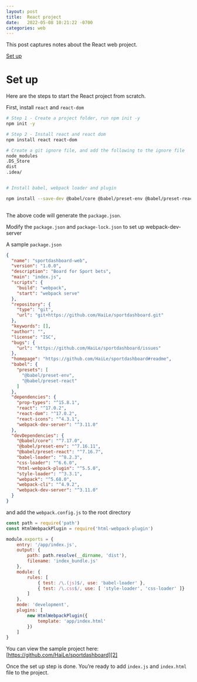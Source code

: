 ```yaml
---
layout: post
title:  React project
date:   2022-05-08 10:21:22 -0700
categories: web
---
```


This post captures notes about the React web project. 

[Set up][1]

# Set up 

Here are the steps to start the React project from scratch.  

First, install `react` and `react-dom`

```bash
# Step 1 - Create a project folder, run npm init -y
npm init -y

# Step 2 - Install react and react dom
npm install react react-dom

# Create a git ignore file, and add the following to the ignore file
node_modules
.DS_Store
dist
.idea/


# Install babel, webpack loader and plugin

npm install --save-dev @babel/core @babel/preset-env @babel/preset-react webpack webpack-cli webpack-dev-server babel-loader css-loader style-loader html-webpack-plugin
 
```

The above code will generate the `package.json`. 

Modify the `package.json` and `package-lock.json` to set up webpack-dev-server 

A sample `package.json`

```json
{
  "name": "sportdashboard-web",
  "version": "1.0.0",
  "description": "Board for Sport bets",
  "main": "index.js",
  "scripts": {
    "build": "webpack",
    "start": "webpack serve"
  },
  "repository": {
    "type": "git",
    "url": "git+https://github.com/HaiLe/sportdashboard.git"
  },
  "keywords": [],
  "author": "",
  "license": "ISC",
  "bugs": {
    "url": "https://github.com/HaiLe/sportdashboard/issues"
  },
  "homepage": "https://github.com/HaiLe/sportdashboard#readme",
  "babel": {
    "presets": [
      "@babel/preset-env",
      "@babel/preset-react"
    ]
  },
  "dependencies": {
    "prop-types": "^15.8.1",
    "react": "^17.0.2",
    "react-dom": "^17.0.2",
    "react-icons": "^4.3.1",
    "webpack-dev-server": "^3.11.0"
  },
  "devDependencies": {
    "@babel/core": "^7.17.0",
    "@babel/preset-env": "^7.16.11",
    "@babel/preset-react": "^7.16.7",
    "babel-loader": "^8.2.3",
    "css-loader": "^6.6.0",
    "html-webpack-plugin": "^5.5.0",
    "style-loader": "^3.3.1",
    "webpack": "^5.68.0",
    "webpack-cli": "^4.9.2",
    "webpack-dev-server": "^3.11.0"
  }
}
```

and add the `webpack.config.js` to the root directory

```js
const path = require('path')
const HtmlWebpackPlugin = require('html-webpack-plugin')

module.exports = {
    entry: '/app/index.js',
    output: {
        path: path.resolve(__dirname, 'dist'),
        filename: 'index_bundle.js'
    },
    module: {
        rules: [
            { test: /\.(js)$/, use: 'babel-loader' },
            { test: /\.css$/, use: [ 'style-loader', 'css-loader' ]}
        ]
    },
    mode: 'development',
    plugins: [
        new HtmlWebpackPlugin({
            template: 'app/index.html'
        })
    ]
}
```

You can view the sample project here: [https://github.com/HaiLe/sportdashboard][2]

Once the set up step is done.  You’re ready to add `index.js` and `index.html` file to the project. 






[1]:	#set-up
[2]:	https://github.com/HaiLe/sportdashboard